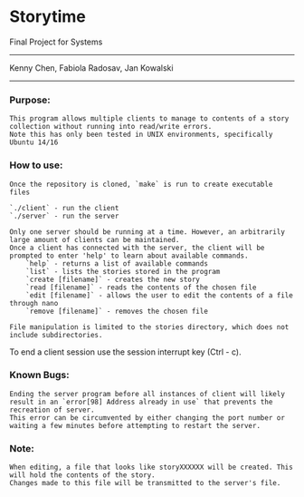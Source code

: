 # Storytime
Final Project for Systems

***

Kenny Chen, Fabiola Radosav, Jan Kowalski

***

### Purpose:
	This program allows multiple clients to manage to contents of a story collection without running into read/write errors.
	Note this has only been tested in UNIX environments, specifically Ubuntu 14/16


### How to use:
	Once the repository is cloned, `make` is run to create executable files

	`./client` - run the client
	`./server` - run the server

	Only one server should be running at a time. However, an arbitrarily large amount of clients can be maintained.
	Once a client has connected with the server, the client will be prompted to enter 'help' to learn about available commands.
		`help` - returns a list of available commands
		`list` - lists the stories stored in the program
		`create [filename]` - creates the new story
		`read [filename]` - reads the contents of the chosen file
		`edit [filename]` - allows the user to edit the contents of a file through nano
		`remove [filename]` - removes the chosen file

	File manipulation is limited to the stories directory, which does not include subdirectories.

  To end a client session use the session interrupt key (Ctrl - c).


### Known Bugs:
	Ending the server program before all instances of client will likely result in an `error[98] Address already in use` that prevents the recreation of server.
	This error can be circumvented by either changing the port number or waiting a few minutes before attempting to restart the server.
	
### Note:
	When editing, a file that looks like storyXXXXXX will be created. This will hold the contents of the story.
	Changes made to this file will be transmitted to the server's file.
